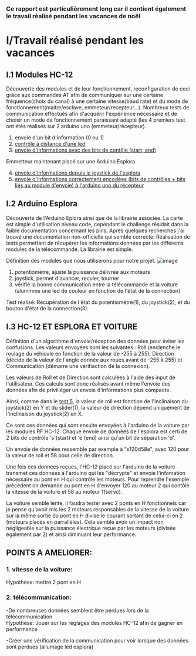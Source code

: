 ### Ce rapport est particulièrement long car il contient également le travail réalisé pendant les vacances de noël

# I/Travail réalisé pendant les vacances

##  I.1 Modules HC-12

Découverte des modules et de leur fonctionnement, reconfiguration de ceci grâce aux commandes AT afin de communiquer sur une certaine fréquence(choix du canal)
à une certaine vitesse(baud rate) et du mode de fonctionnement(maitre/esclave, emmeteur/recepteur...).
Nombreux tests de communication effectués afin d'acquérir l'expérience nécessaire et de choisir un mode de fonctionnement paraissant adapté (les 4 premiers test 
ont étés réalisés sur 2 arduino uno (emmeteur/récepteur).
  1. envoie d'un bit d'information (0 ou 1)
  2. [contrôle à distance d'une led](/code/TELECOMMUNICATION/HC-12/HC12-commSR/LEDTEST)
  3. [envoie d'informations avec des bits de contôle (start, end)](/code/TELECOMMUNICATION/HC-12/HC12-commSR/TEST3)
     
  Emmetteur maintenant placé sur une Arduino Esplora   
  
  4. [envoie d'informations depuis le joystick de l'esplora](/code/TELECOMMUNICATION/HC-12/HC12-commSR/ESPLORATEST)
  5. [envoie d'informations correctement encodées (bits de contrôles + bits liés au module d'envoie) à l'arduino uno du récepteur](/code/TELECOMMUNICATION/HC-12/HC12-commSR/ESPLORATEST/TEST5)
  

##  I.2 Arduino Esplora

Découverte de l'Arduino Eplora ainsi que de la librairie associée. La carte est simple d'utilisation niveau code, cependant le challenge résidait dans la 
faible documentation concernant les pins. Après quelques recherches j'ai trouvé une documentation non-officielle qui semble correcte. 
Réalisation de tests permettant de récupérer les informations données par les différents modules de la télécommande. La librairie est simple.   

Définition des modules que nous utiliserons pour notre projet.
![image](https://github.com/alexKrsn1234/Cimino-Krausener-PEIP2-ARDUINO-PROJECT-/assets/127763192/239b7123-25a9-473f-9b85-8eb9a99dbf49)    


1. potentiomètre, ajuste la puissance délivrée aux moteurs 
2. joystick, permet d'avancer, reculer, tourner
3. vérifie la bonne communication entre la télécommande et la voiture (alummme une led de couleur en fonction de l'état de la connection)
   

Test réalisé:
Récupération de l'état du potentiomètre(1), du joystick(2), et du bouton d'état de la connection(3).


## I.3 HC-12 ET ESPLORA ET VOITURE

Définition d'un algorithme d'envoie/réception des données pour éviter les confusions.
Les valeurs envoyées sont les suivantes : Roll (enclenche le roulage du véhicule en fonction de la valeur de -255 à 255), Direction (décide de la valeur
de l'angle donnée aux roues avant de -255 à 255) et Communication (démarre une vérifiaction de la connexion).   

Les valeurs de Roll et de Direction sont calculées à l'aide des input de l'utilisateur. Ces calculs sont donc réalisés avant même l'envoie des données 
afin de priviliéger un envoie d'informations plus compacte.    

Ainsi, comme dans le [test 5](/code/TELECOMMUNICATION/HC-12/HC12-commSR/ESPLORATEST/TEST5), la valeur de roll est fonction de l'inclinaison du joystick(2) en Y et du slider(1), la valeur de direction dépend uniquement de l'inclinaison du joystick(2) en X.    

Ce sont ces données qui sont ensuite envoyées à l'arduino de la voiture par les modules RF HC-12.
Chaque envoie de données de l'esplora est certi de 2 bits de contrôle 's'(start) et 'e'(end) ainsi qu'un bit de séparation 'd'. 

Un envoie de données ressemble par exemple à "s120d58e", avec 120 pour la valeur de roll et 58 pour celle de direction.   

Une fois ces données reçues, l'HC-12 placé sur l'arduino de la voiture transmet ces données à l'arduino qui les "décrypte" et envoie l'infomation
nécessaire au pont en H qui contrôle les moteurs. Pour reprendre l'exemple précédent on demande au pont en H d'envoyer 120 au moteur 2 qui contôle 
la vitesse de la voiture et 58 au moteur 1(servo).  

La voiture semble lente, il faudra tester avec 2 ponts en H fonctionnels car je pense qu'avoir mis les 2 moteurs responsables de la vitesse de la voiture
sur la même sortie du pont en H divise le courant sortant de celui-ci en 2 (moteurs placés en parrallèles). Cela semble avoir un impact non négligeable
sur la puissance électrique reçue par les moteurs (divisée également par 2) et ainsi diminuant leur performance.


## POINTS A AMELIORER:

### 1. vitesse de la voiture:   

  Hypothèse: mettre 2 pont en H 

### 2. télécommunication:    

  -De nombreuses données semblent être perdues lors de la télécommunication   
  Hypothèse: Jouer sur les réglages des modules HC-12 afin de gagner en performance   
    
  -Créer une vérification de la communication pour voir lorsque des données sont perdues (allumage led esplora)
  


